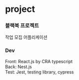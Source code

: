 # project
### 블랙북 프로젝트
작업 모집 어플리케이션

### Dev
Front: React.js by CRA typescript  
Back: Nest.js  
Test: Jest, testing library, cypress
